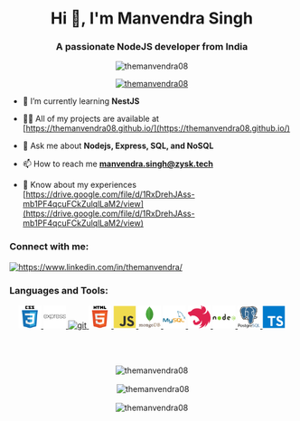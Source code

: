 <h1 align="center">Hi 👋, I'm Manvendra Singh</h1>
<h3 align="center">A passionate NodeJS developer from India</h3>

<p align="center"> <img src="https://komarev.com/ghpvc/?username=themanvendra08&label=Profile%20views&color=0e75b6&style=flat" alt="themanvendra08" /> </p>

<p align="center"> <a href="https://github.com/ryo-ma/github-profile-trophy"><img src="https://github-profile-trophy.vercel.app/?username=themanvendra08" alt="themanvendra08" /></a> </p>

- 🌱 I’m currently learning **NestJS**

- 👨‍💻 All of my projects are available at [https://themanvendra08.github.io/](https://themanvendra08.github.io/)

- 💬 Ask me about **Nodejs, Express, SQL, and NoSQL**

- 📫 How to reach me **manvendra.singh@zysk.tech**

- 📄 Know about my experiences [https://drive.google.com/file/d/1RxDrehJAss-mb1PF4qcuFCkZulqlLaM2/view](https://drive.google.com/file/d/1RxDrehJAss-mb1PF4qcuFCkZulqlLaM2/view)

<h3 align="left">Connect with me:</h3>
<p align="left">
<a href="https://linkedin.com/in/https://www.linkedin.com/in/themanvendra/" target="blank"><img align="center" src="https://raw.githubusercontent.com/rahuldkjain/github-profile-readme-generator/master/src/images/icons/Social/linked-in-alt.svg" alt="https://www.linkedin.com/in/themanvendra/" height="30" width="40" /></a>
</p>

<h3 align="left">Languages and Tools:</h3>
<p align="center"> <a href="https://www.w3schools.com/css/" target="_blank" rel="noreferrer"> <img src="https://raw.githubusercontent.com/devicons/devicon/master/icons/css3/css3-original-wordmark.svg" alt="css3" width="40" height="40"/> </a> <a href="https://expressjs.com" target="_blank" rel="noreferrer"> <img src="https://raw.githubusercontent.com/devicons/devicon/master/icons/express/express-original-wordmark.svg" alt="express" width="40" height="40"/> </a> <a href="https://git-scm.com/" target="_blank" rel="noreferrer"> <img src="https://www.vectorlogo.zone/logos/git-scm/git-scm-icon.svg" alt="git" width="40" height="40"/> </a> <a href="https://www.w3.org/html/" target="_blank" rel="noreferrer"> <img src="https://raw.githubusercontent.com/devicons/devicon/master/icons/html5/html5-original-wordmark.svg" alt="html5" width="40" height="40"/> </a> <a href="https://developer.mozilla.org/en-US/docs/Web/JavaScript" target="_blank" rel="noreferrer"> <img src="https://raw.githubusercontent.com/devicons/devicon/master/icons/javascript/javascript-original.svg" alt="javascript" width="40" height="40"/> </a> <a href="https://www.mongodb.com/" target="_blank" rel="noreferrer"> <img src="https://raw.githubusercontent.com/devicons/devicon/master/icons/mongodb/mongodb-original-wordmark.svg" alt="mongodb" width="40" height="40"/> </a> <a href="https://www.mysql.com/" target="_blank" rel="noreferrer"> <img src="https://raw.githubusercontent.com/devicons/devicon/master/icons/mysql/mysql-original-wordmark.svg" alt="mysql" width="40" height="40"/> </a> <a href="https://nestjs.com/" target="_blank" rel="noreferrer"> <img src="https://raw.githubusercontent.com/devicons/devicon/master/icons/nestjs/nestjs-plain.svg" alt="nestjs" width="40" height="40"/> </a> <a href="https://nodejs.org" target="_blank" rel="noreferrer"> <img src="https://raw.githubusercontent.com/devicons/devicon/master/icons/nodejs/nodejs-original-wordmark.svg" alt="nodejs" width="40" height="40"/> </a> <a href="https://www.postgresql.org" target="_blank" rel="noreferrer"> <img src="https://raw.githubusercontent.com/devicons/devicon/master/icons/postgresql/postgresql-original-wordmark.svg" alt="postgresql" width="40" height="40"/> </a> <a href="https://www.typescriptlang.org/" target="_blank" rel="noreferrer"> <img src="https://raw.githubusercontent.com/devicons/devicon/master/icons/typescript/typescript-original.svg" alt="typescript" width="40" height="40"/> </a> </p>

<br><br>

<p align="center"><img align="center" src="https://github-readme-stats.vercel.app/api/top-langs?username=themanvendra08&show_icons=true&locale=en&layout=compact" alt="themanvendra08" /></p>

<p align="center">&nbsp;<img align="center" src="https://github-readme-stats.vercel.app/api?username=themanvendra08&show_icons=true&locale=en" alt="themanvendra08" /></p>

<p align="center"><img align="center" src="https://github-readme-streak-stats.herokuapp.com/?user=themanvendra08&" alt="themanvendra08" /></p>
